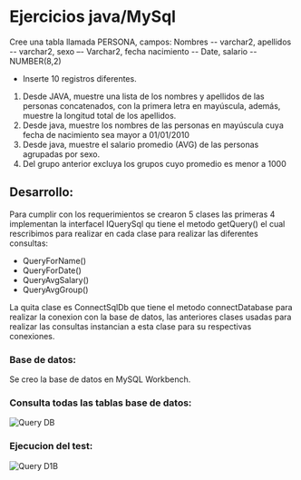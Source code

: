 # Ejercicios java/MySql  

Cree una tabla llamada PERSONA, campos:
Nombres -- varchar2, apellidos -- varchar2, sexo –- Varchar2, fecha nacimiento -- Date, salario -- NUMBER(8,2)  
  - Inserte 10 registros diferentes.
1. Desde JAVA, muestre una lista de los nombres y apellidos de las personas concatenados, con la primera letra en mayúscula, además, muestre la longitud total de los apellidos.
2. Desde java, muestre los nombres de las personas en mayúscula cuya fecha de nacimiento sea mayor a 01/01/2010
3. Desde java, muestre el salario promedio (AVG) de las personas agrupadas por sexo.
4. Del grupo anterior excluya los grupos cuyo promedio es menor a 1000

## Desarrollo:

Para cumplir con los requerimientos se crearon 5 clases las primeras 4 implementan la interfaceI IQuerySql qu tiene el metodo getQuery() el cual rescribimos para realizar en cada clase para realizar las diferentes consultas:  
- QueryForName()
- QueryForDate()
- QueryAvgSalary()
- QueryAvgGroup()

La quita clase es ConnectSqlDb que tiene el metodo connectDatabase para realizar la conexion con la base de datos, las anteriores clases usadas para realizar las consultas instancian  a esta clase para su respectivas conexiones.  

### Base de datos:
Se creo la base de datos en MySQL Workbench.

### Consulta todas las tablas base de datos:
![Query DB](/img/db.png?raw=true)

### Ejecucion del test:

![Query D1B](/img/query.png?raw=true)
